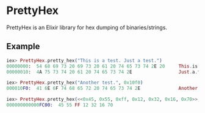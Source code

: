 PrettyHex
=========

PrettyHex is an Elixir library for hex dumping of binaries/strings.

## Example
```elixir
iex> PrettyHex.pretty_hex("This is a test. Just a test.")
00000000:  54 68 69 73 20 69 73 20 61 20 74 65 73 74 2E 20     This.is.a.test..
00000010:  4A 75 73 74 20 61 20 74 65 73 74 2E                 Just.a.test.

iex> PrettyHex.pretty_hex("Another test.", 0x10f0)
000010F0:  41 6E 6F 74 68 65 72 20 74 65 73 74 2E              Another.test.

iex> PrettyHex.pretty_hex(<<0x45, 0x55, 0xff, 0x12, 0x32, 0x16, 0x70>>, 0xfc00, 64)
000000000000FC00:  45 55 FF 12 32 16 70                                EU..2.p
```
